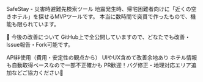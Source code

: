 SafeStay - 災害時避難先検索ツール
地震発生時、帰宅困難者向けに「近くの空きホテル」を探せるMVPツールです。 本当に数時間で突貫で作ったもので、機能も限られています。

🔧 今後の改善について
GitHub上で全公開していますので、どなたでも改善・Issue報告・Fork可能です。

API非使用（費用・安定性の観点から）
UIやUX含めて改善余地あり
ホテル情報も自動取得ベースなので一部不正確かも
PR歓迎！バグ修正・地理対応エリア追加などご協力ください🙏
